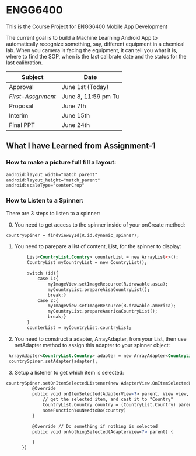 # ENGG6400
This is the Course Project for ENGG6400 Mobile App Development

The current goal is to build a Machine Learning Android App to automatically recognize something, say, different equipment in a chemical lab. When you camera is facing the equipment, it  can tell you what it is, where to find the SOP, when is the last calibrate date and the status for the last calibration.

Subject|Date
------------ | -------------
Approval|June 1st (Today)
*First-Assgnment*|June 8, 11:59 pm Tu
Proposal|June 7th
Interim |June 15th
Final PPT |June 24th

## What I have Learned from Assignment-1
### How to make a picture full fill a layout:
```xml
android:layout_width="match_parent"
android:layout_height="match_parent"
android:scaleType="centerCrop"
```
### How to Listen to a Spinner:
There are 3 steps to listen to a spinner:

0) You need to get access to the spinner inside of your onCreate method:
```xml
countrySpiner = findViewById(R.id.dynamic_spinner);
```

1) You need to parepare a list of content, List<T>, for the spinner to display:
  
```xml
        List<CountryList.Country> counterList = new ArrayList<>();
        CountryList myCountryList = new CountryList();

        switch (id){
            case 1:{
                myImageView.setImageResource(R.drawable.asia);
                myCountryList.prepareAisaCountryList();
                break;}
            case 2:{
                myImageView.setImageResource(R.drawable.america);
                myCountryList.prepareAmericaCountryList();
                break;}
        }
        counterList = myCountryList.countryList;
```
 
2) You need to construct a adapter, ArrayAdapter<T>, from your List<T>, then use setAdapter method to assign this adapter to your spinner object:
  
  ```xml
   ArrayAdapter<CountryList.Country> adapter = new ArrayAdapter<CountryList.Country>(this,R.layout.support_simple_spinner_dropdown_item,counterList);
   countrySpiner.setAdapter(adapter);
  ```
  
 3) Setup a listener to get which item is selected:
  
  ```xml
  countrySpiner.setOnItemSelectedListener(new AdapterView.OnItemSelectedListener() {
            @Override
            public void onItemSelected(AdapterView<?> parent, View view, int position, long id) {
                // get the selected item, and cast it to "Country" 
                CountryList.Country country = (CountryList.Country) parent.getSelectedItem();
                someFunctionYouNeedtoDo(country)
            }

            @Override // Do something if nothing is selected
            public void onNothingSelected(AdapterView<?> parent) {

            }
        })
  ```
  
  
